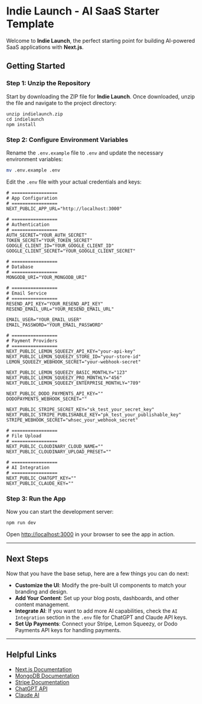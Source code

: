 
# Indie Launch - AI SaaS Starter Template

Welcome to **Indie Launch**, the perfect starting point for building AI-powered SaaS applications with **Next.js**.

## Getting Started


### Step 1: Unzip the Repository

Start by downloading the ZIP file for **Indie Launch**. Once downloaded, unzip the file and navigate to the project directory:

```
unzip indielaunch.zip
cd indielaunch
npm install
```
### Step 2: Configure Environment Variables

Rename the `.env.example` file to `.env` and update the necessary environment variables:

```bash
mv .env.example .env
```

Edit the `.env` file with your actual credentials and keys:

```env
# =================
# App Configuration
# =================
NEXT_PUBLIC_APP_URL="http://localhost:3000"

# =================
# Authentication
# =================
AUTH_SECRET="YOUR_AUTH_SECRET"
TOKEN_SECRET="YOUR_TOKEN_SECRET"
GOOGLE_CLIENT_ID="YOUR_GOOGLE_CLIENT_ID"
GOOGLE_CLIENT_SECRET="YOUR_GOOGLE_CLIENT_SECRET"

# =================
# Database
# =================
MONGODB_URI="YOUR_MONGODB_URI"

# =================
# Email Service
# =================
RESEND_API_KEY="YOUR_RESEND_API_KEY"
RESEND_EMAIL_URL="YOUR_RESEND_EMAIL_URL"

EMAIL_USER="YOUR_EMAIL_USER"
EMAIL_PASSWORD="YOUR_EMAIL_PASSWORD"

# =================
# Payment Providers
# =================
NEXT_PUBLIC_LEMON_SQUEEZY_API_KEY="your-api-key"
NEXT_PUBLIC_LEMON_SQUEEZY_STORE_ID="your-store-id"
LEMON_SQUEEZY_WEBHOOK_SECRET="your-webhook-secret"

NEXT_PUBLIC_LEMON_SQUEEZY_BASIC_MONTHLY="123"
NEXT_PUBLIC_LEMON_SQUEEZY_PRO_MONTHLY="456"
NEXT_PUBLIC_LEMON_SQUEEZY_ENTERPRISE_MONTHLY="789"

NEXT_PUBLIC_DODO_PAYMENTS_API_KEY=""
DODOPAYMENTS_WEBHOOK_SECRET=""

NEXT_PUBLIC_STRIPE_SECRET_KEY="sk_test_your_secret_key"
NEXT_PUBLIC_STRIPE_PUBLISHABLE_KEY="pk_test_your_publishable_key"
STRIPE_WEBHOOK_SECRET="whsec_your_webhook_secret"

# =================
# File Upload
# =================
NEXT_PUBLIC_CLOUDINARY_CLOUD_NAME=""
NEXT_PUBLIC_CLOUDINARY_UPLOAD_PRESET=""

# =================
# AI Integration
# =================
NEXT_PUBLIC_CHATGPT_KEY=""
NEXT_PUBLIC_CLAUDE_KEY=""
```

### Step 3: Run the App

Now you can start the development server:

```bash
npm run dev
```

Open [http://localhost:3000](http://localhost:3000) in your browser to see the app in action.

---

## Next Steps

Now that you have the base setup, here are a few things you can do next:

- **Customize the UI**: Modify the pre-built UI components to match your branding and design.
- **Add Your Content**: Set up your blog posts, dashboards, and other content management.
- **Integrate AI**: If you want to add more AI capabilities, check the `AI Integration` section in the `.env` file for ChatGPT and Claude API keys.
- **Set Up Payments**: Connect your Stripe, Lemon Squeezy, or Dodo Payments API keys for handling payments.

---

## Helpful Links

- [Next.js Documentation](https://nextjs.org/docs)
- [MongoDB Documentation](https://docs.mongodb.com/)
- [Stripe Documentation](https://stripe.com/docs)
- [ChatGPT API](https://platform.openai.com/docs)
- [Claude AI](https://claude.ai/docs)

